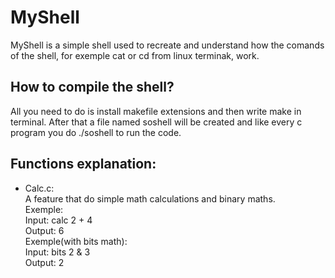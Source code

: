 # MyShell
MyShell is a simple shell used to recreate and understand how the comands of the shell, for exemple cat or cd from linux terminak, work.

## How to compile the shell?
All you need to do is install makefile extensions and then write make in terminal. After that a file named soshell will be created and like every c program you do ./soshell to run the code.

## Functions explanation:
- Calc.c:\
 A feature that do simple math calculations and binary maths.\
  Exemple:\
   Input: calc 2 + 4\
   Output: 6\
  Exemple(with bits math):\
   Input: bits 2 & 3\
   Output: 2
    
    


